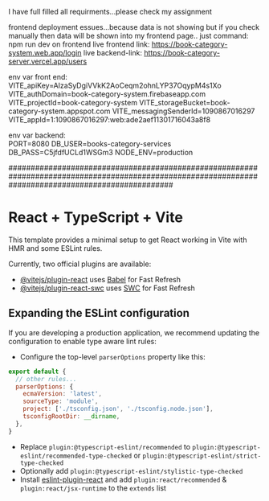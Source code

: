 
I have full filled all requirments...please check my assignment


frontend deployment essues...because data is not showing but if you check manually then data will be shown into my frontend page.. just command: npm run dev on frontend
live frontend link: https://book-category-system.web.app/login
live backend-link: https://book-category-server.vercel.app/users

env var front end:   VITE_apiKey=AIzaSyDgiVVkK2AoCeqm2ohnLYP37OqypM4s1Xo
  VITE_authDomain=book-category-system.firebaseapp.com
  VITE_projectId=book-category-system
  VITE_storageBucket=book-category-system.appspot.com
  VITE_messagingSenderId=1090867016297
  VITE_appId=1:1090867016297:web:ade2aef11301716043a8f8

env var backend:   
    PORT=8080
    DB_USER=books-category-services
    DB_PASS=C5jfdfUCLd1WSGm3
    NODE_ENV=production

   





#####################################################################################################################################################
# React + TypeScript + Vite

This template provides a minimal setup to get React working in Vite with HMR and some ESLint rules.

Currently, two official plugins are available:

- [@vitejs/plugin-react](https://github.com/vitejs/vite-plugin-react/blob/main/packages/plugin-react/README.md) uses [Babel](https://babeljs.io/) for Fast Refresh
- [@vitejs/plugin-react-swc](https://github.com/vitejs/vite-plugin-react-swc) uses [SWC](https://swc.rs/) for Fast Refresh

## Expanding the ESLint configuration

If you are developing a production application, we recommend updating the configuration to enable type aware lint rules:

- Configure the top-level `parserOptions` property like this:

```js
export default {
  // other rules...
  parserOptions: {
    ecmaVersion: 'latest',
    sourceType: 'module',
    project: ['./tsconfig.json', './tsconfig.node.json'],
    tsconfigRootDir: __dirname,
  },
}
```

- Replace `plugin:@typescript-eslint/recommended` to `plugin:@typescript-eslint/recommended-type-checked` or `plugin:@typescript-eslint/strict-type-checked`
- Optionally add `plugin:@typescript-eslint/stylistic-type-checked`
- Install [eslint-plugin-react](https://github.com/jsx-eslint/eslint-plugin-react) and add `plugin:react/recommended` & `plugin:react/jsx-runtime` to the `extends` list
